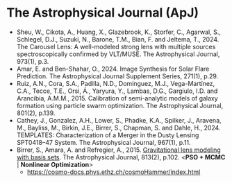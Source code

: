 # The Astrophysical Journal (ApJ)

* Sheu, W., Cikota, A., Huang, X., Glazebrook, K., Storfer, C., Agarwal, S., Schlegel, D.J., Suzuki, N., Barone, T.M., Bian, F. and Jeltema, T., 2024. The Carousel Lens: A well-modeled strong lens with multiple sources spectroscopically confirmed by VLT/MUSE. The Astrophysical Journal, 973(1), p.3.
* Amar, E. and Ben-Shahar, O., 2024. Image Synthesis for Solar Flare Prediction. The Astrophysical Journal Supplement Series, 271(1), p.29.
* Ruiz, A.N., Cora, S.A., Padilla, N.D., Domínguez, M.J., Vega-Martínez, C.A., Tecce, T.E., Orsi, Á., Yaryura, Y., Lambas, D.G., Gargiulo, I.D. and Arancibia, A.M.M., 2015. Calibration of semi-analytic models of galaxy formation using particle swarm optimization. The Astrophysical Journal, 801(2), p.139.
* Cathey, J., Gonzalez, A.H., Lower, S., Phadke, K.A., Spilker, J., Aravena, M., Bayliss, M., Birkin, J.E., Birrer, S., Chapman, S. and Dahle, H., 2024. TEMPLATES: Characterization of a Merger in the Dusty Lensing SPT0418–47 System. The Astrophysical Journal, 967(1), p.11.
* Birrer, S., Amara, A. and Refregier, A., 2015. [Gravitational lens modeling with basis sets](https://iopscience.iop.org/article/10.1088/0004-637X/813/2/102/meta). The Astrophysical Journal, 813(2), p.102. <**PSO + MCMC** | **Nonlinear Optimization**>
  * https://cosmo-docs.phys.ethz.ch/cosmoHammer/index.html

